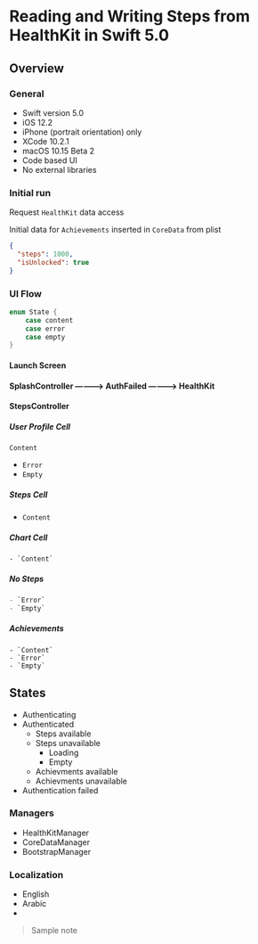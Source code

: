 # Reading and Writing Steps from HealthKit in Swift 5.0

## Overview

### General

- Swift version 5.0
- iOS 12.2
- iPhone (portrait orientation) only
- XCode 10.2.1
- macOS 10.15 Beta 2
- Code based UI
- No external libraries

### Initial run

Request `HealthKit` data access

Initial data for `Achievements` inserted in `CoreData` from plist

```json
{
  "steps": 1000,
  "isUnlocked": true
}
```

### UI Flow

```swift
enum State {
    case content
    case error
    case empty
}
```
#### Launch Screen

#### SplashController  ————>  AuthFailed  ————>  HealthKit

#### StepsController

##### User Profile Cell

`Content`

- `Error`
- `Empty`

##### Steps Cell

- `Content`

#####  Chart Cell
	- `Content`

##### No Steps
```swift
- `Error`
- `Empty`
```

##### Achievements

	- `Content`
	- `Error`
	- `Empty`

## States

- Authenticating
- Authenticated
  - Steps available
  - Steps unavailable
    - Loading
    - Empty
  - Achievments available
  - Achievments unavailable 
- Authentication failed

### Managers

- HealthKitManager
- CoreDataManager
- BootstrapManager

### Localization

- English
- Arabic
- 

> Sample note

```

```
